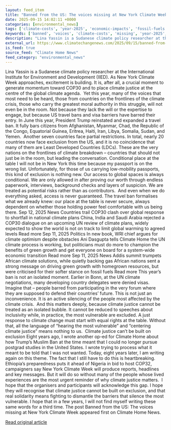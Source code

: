 ```yaml
---
layout: feed_item
title: "Banned from the US: The voices missing at New York Climate Week"
date: 2025-09-15 14:02:11 +0000
categories: [environmental_news]
tags: ['climate-costs', 'year-2025', 'economic-impacts', 'fossil-fuels', 'emissions', 'urgent']
keywords: ['banned', 'voices', 'climate-costs', 'missing', 'year-2025', 'economic-impacts', 'fossil-fuels', 'emissions']
description: "Lina Yassin is a Sudanese climate policy researcher at the International Institute for Environment and Development (IIED)"
external_url: https://www.climatechangenews.com/2025/09/15/banned-from-the-us-the-voices-missing-at-new-york-climate-week-visas/
is_feed: true
source_feed: "Climate Home News"
feed_category: "environmental_news"
---
```


Lina Yassin is a Sudanese climate policy researcher at the International Institute for Environment and Development (IIED). As New York Climate Week approaches, excitement is building. It is, after all, a crucial moment to generate momentum toward COP30 and to place climate justice at the centre of the global climate agenda.&nbsp; Yet this year, many of the voices that most need to be heard, those from countries on the frontlines of the climate crisis, those who carry the greatest moral authority in this struggle, will not even be in the room. Not because they lack the will or the expertise to engage, but because US travel bans and visa barriers have barred their entry. In June this year, President Trump reinstated and expanded a travel ban. It fully bars citizens from Afghanistan, Myanmar, Chad, the Republic of the Congo, Equatorial Guinea, Eritrea, Haiti, Iran, Libya, Somalia, Sudan, and Yemen.&nbsp; Another seven countries face partial restrictions. In total, nearly 20 countries now face exclusion from the US, and it is no coincidence that many of them are Least Developed Countries (LDCs). These are the very nations on the frontlines of climate breakdown &#8211; countries that should not just be in the room, but leading the conversation. Conditional place at the table I will not be in New York this time because my passport is on the wrong list. Unfortunately, for those of us carrying low-mobility passports, this kind of exclusion is nothing new. Our access to global spaces is always conditional. We are only allowed in after proving our worth through endless paperwork, interviews, background checks and layers of suspicion. We are treated as potential risks rather than as contributors.&nbsp; And even when we do everything asked, access is never guaranteed. The travel ban formalises what we already knew: our place at the table is never secure, always dependent on whether those holding power feel comfortable with us being there. Sep 12, 2025 News Countries trail COP30 clash over global response to shortfall in national climate plans China, India and Saudi Arabia rejected a COP30 dialogue on an upcoming UN review of climate plans, widely expected to show the world is not on track to limit global warming to agreed levels Read more Sep 11, 2025 Politics In new book, WRI chief argues for climate optimism despite obstacles Ani Dasgupta tells Climate Home the UN climate process is working, but politicians must do more to champion the benefits of green growth and get everyone on board for a system-wide economic transition Read more Sep 11, 2025 News Addis summit trumpets African climate solutions, while quietly backing gas African nations sent a strong message on driving green growth with homegrown resources, but were criticised for their softer stance on fossil fuels Read more This year’s ban is not an isolated moment. Earlier in Bonn, at the UN climate negotiations, many developing country delegates were denied visas. Imagine that &#8211; people barred from participating in the very forum where they are supposed to defend their countries’ future. This is not just an inconvenience. It is an active silencing of the people most affected by the climate crisis.&nbsp; And this matters deeply, because climate justice cannot be treated as an isolated bubble. It cannot be reduced to speeches about inclusivity while, in practice, the most vulnerable are excluded. A just response to climate change must start with equal rights at the table. Without that, all the language of “hearing the most vulnerable” and “centering climate justice” means nothing to us.&nbsp; Climate justice can&#8217;t be built on exclusion Eight years ago, I wrote another op-ed for Climate Home about how Trump’s Muslim Ban at the time meant that I could no longer pursue postgrad studies in the United States. I wrote trying to process what it meant to be told that I was not wanted. Today, eight years later, I am writing again on this theme. The fact that I still have to do this is heartbreaking. Ethiopia’s preparedness puts it ahead of Nigeria in bid to host COP32, campaigners say New York Climate Week will produce reports, headlines and key messages. But it will do so without many of the people whose lived experiences are the most urgent reminder of why climate justice matters.&nbsp; I hope that the organisers and participants will acknowledge this gap. I hope they will recognise that climate justice cannot be built on exclusion, and that real solidarity means fighting to dismantle the barriers that silence the most vulnerable. I hope that in a few years, I will not find myself writing these same words for a third time. The post Banned from the US: The voices missing at New York Climate Week appeared first on Climate Home News.

[Read original article](https://www.climatechangenews.com/2025/09/15/banned-from-the-us-the-voices-missing-at-new-york-climate-week-visas/)
